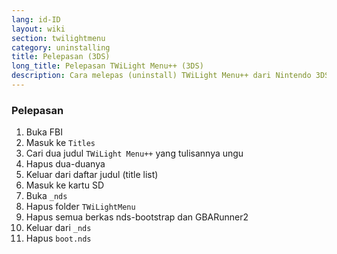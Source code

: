 ```yaml
---
lang: id-ID
layout: wiki
section: twilightmenu
category: uninstalling
title: Pelepasan (3DS)
long_title: Pelepasan TWiLight Menu++ (3DS)
description: Cara melepas (uninstall) TWiLight Menu++ dari Nintendo 3DS
---
```


### Pelepasan
1. Buka FBI
1. Masuk ke `Titles`
1. Cari dua judul `TWiLight Menu++` yang tulisannya ungu
1. Hapus dua-duanya
1. Keluar dari daftar judul (title list)
1. Masuk ke kartu SD
1. Buka `_nds`
1. Hapus folder `TWiLightMenu`
1. Hapus semua berkas nds-bootstrap dan GBARunner2
1. Keluar dari `_nds`
1. Hapus `boot.nds`
